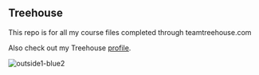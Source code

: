 ## Treehouse

This repo is for all my course files completed through teamtreehouse.com

Also check out my Treehouse [profile](https://teamtreehouse.com/shawnmk).

![outside1-blue2](https://cloud.githubusercontent.com/assets/4718974/13036119/fa9ab42e-d313-11e5-8d39-776ab1301c5d.jpg)
